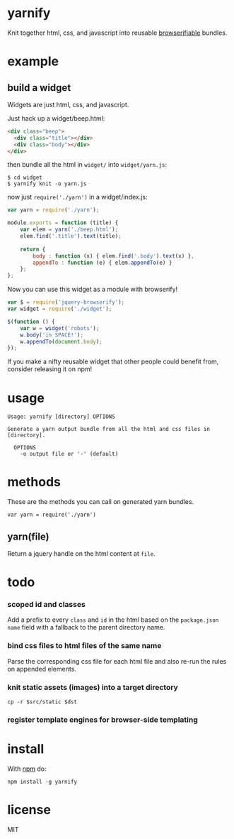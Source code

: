 yarnify
=======

Knit together html, css, and javascript into reusable
[browserifiable](https://github.com/substack/node-browserify)
bundles.

example
=======

build a widget
--------------

Widgets are just html, css, and javascript.

Just hack up a widget/beep.html:

``` html
<div class="beep">
  <div class="title"></div>
  <div class="body"></div>
</div>
```

then bundle all the html in `widget/` into `widget/yarn.js`:

```
$ cd widget
$ yarnify knit -o yarn.js
```

now just `require('./yarn')` in a widget/index.js:

``` js
var yarn = require('./yarn');

module.exports = function (title) {
    var elem = yarn('./beep.html');
    elem.find('.title').text(title);
    
    return {
        body : function (x) { elem.find('.body').text(x) },
        appendTo : function (e) { elem.appendTo(e) }
    };
};
```

Now you can use this widget as a module with browserify!

``` js
var $ = require('jquery-browserify');
var widget = require('./widget');

$(function () {
    var w = widget('robots');
    w.body('in SPACE!');
    w.appendTo(document.body);
});
```

If you make a nifty reusable widget that other people could benefit from,
consider releasing it on npm!

usage
=====

```
Usage: yarnify [directory] OPTIONS

Generate a yarn output bundle from all the html and css files in [directory].

  OPTIONS
    -o output file or '-' (default)
```

methods
=======

These are the methods you can call on generated yarn bundles.

```
var yarn = require('./yarn')
```

yarn(file)
----------

Return a jquery handle on the html content at `file`.

todo
====

### scoped id and classes

Add a prefix to every `class` and `id` in the html based on the `package.json`
`name` field with a fallback to the parent directory name.

### bind css files to html files of the same name

Parse the corresponding css file for each html file
and also re-run the rules on appended elements.

### knit static assets (images) into a target directory

`cp -r $src/static $dst`

### register template engines for browser-side templating

install
=======

With [npm](http://npmjs.org) do:

```
npm install -g yarnify
```

license
=======

MIT
